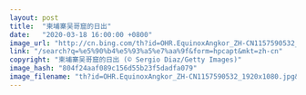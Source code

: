 ```yaml
---
layout: post
title:  "柬埔寨吴哥窟的日出"
date:   "2020-03-18 16:00:00 +0800"
image_url: "http://cn.bing.com/th?id=OHR.EquinoxAngkor_ZH-CN1157590532_1920x1080.jpg&rf=LaDigue_1920x1080.jpg&pid=hp"
link: "/search?q=%e5%90%b4%e5%93%a5%e7%aa%9f&form=hpcapt&mkt=zh-cn"
copyright: "柬埔寨吴哥窟的日出 (© Sergio Diaz/Getty Images)"
image_hash: "804f24aaf089c156d55b23f5dadfa079"
image_filename: "th?id=OHR.EquinoxAngkor_ZH-CN1157590532_1920x1080.jpg&rf=LaDigue_1920x1080.jpg&pid=hp"
---
```

